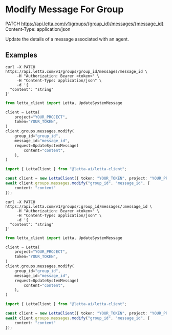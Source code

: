 # Modify Message For Group

PATCH https://api.letta.com/v1/groups/{group_id}/messages/{message_id}
Content-Type: application/json

Update the details of a message associated with an agent.

## Examples

```shell
curl -X PATCH https://api.letta.com/v1/groups/group_id/messages/message_id \
     -H "Authorization: Bearer <token>" \
     -H "Content-Type: application/json" \
     -d '{
  "content": "string"
}'
```

```python
from letta_client import Letta, UpdateSystemMessage

client = Letta(
    project="YOUR_PROJECT",
    token="YOUR_TOKEN",
)
client.groups.messages.modify(
    group_id="group_id",
    message_id="message_id",
    request=UpdateSystemMessage(
        content="content",
    ),
)

```

```typescript
import { LettaClient } from "@letta-ai/letta-client";

const client = new LettaClient({ token: "YOUR_TOKEN", project: "YOUR_PROJECT" });
await client.groups.messages.modify("group_id", "message_id", {
    content: "content"
});

```

```shell
curl -X PATCH https://api.letta.com/v1/groups/:group_id/messages/:message_id \
     -H "Authorization: Bearer <token>" \
     -H "Content-Type: application/json" \
     -d '{
  "content": "string"
}'
```

```python
from letta_client import Letta, UpdateSystemMessage

client = Letta(
    project="YOUR_PROJECT",
    token="YOUR_TOKEN",
)
client.groups.messages.modify(
    group_id="group_id",
    message_id="message_id",
    request=UpdateSystemMessage(
        content="content",
    ),
)

```

```typescript
import { LettaClient } from "@letta-ai/letta-client";

const client = new LettaClient({ token: "YOUR_TOKEN", project: "YOUR_PROJECT" });
await client.groups.messages.modify("group_id", "message_id", {
    content: "content"
});

```